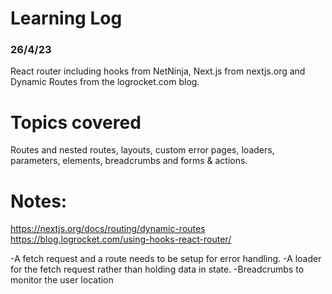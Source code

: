 # Learning Log

### 26/4/23
React router including hooks from NetNinja, Next.js from nextjs.org and Dynamic Routes from the logrocket.com blog.

# Topics covered

Routes and nested routes, 
layouts, 
custom error pages,
loaders,
parameters,
elements,
breadcrumbs
and forms & actions.

# Notes:

https://nextjs.org/docs/routing/dynamic-routes
https://blog.logrocket.com/using-hooks-react-router/

-A fetch request and a route needs to be setup for 
error handling.
-A loader for the fetch request rather than holding data in state.
-Breadcrumbs to monitor the user location
